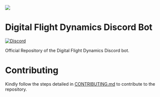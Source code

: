 <img src="https://cdn.discordapp.com/attachments/918930153608990770/928235894723457144/LogoWithText.png">

# Digital Flight Dynamics Discord Bot

[![Discord](https://img.shields.io/discord/808790838163406848.svg?label=&logo=discord&logoColor=ffffff&color=7289DA&labelColor=7289DA)](https://discord.gg/REGJgP4gZd)

Official Repository of the Digital Flight Dynamics Discord bot.

# Contributing 

Kindly follow the steps detailed in [CONTRIBUTING.md](.github/CONTRIBUTING.md) to contribute to the repository.